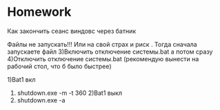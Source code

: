 # Homework
Как закончить сеанс виндовс через батник


Файлы не запускать!!! Или на свой страх и риск .  Тогда сначала запускаете файл 3)Включить отключение системы.bat
а потом сразу 4)Отключить отключение системы.bat
(рекомендую вынести на рабочий стол, что б было быстрее)


1)Bat1 вкл
1)  shutdown.exe -m -t 360
2)Bat1 выкл
2) shutdown.exe -a
